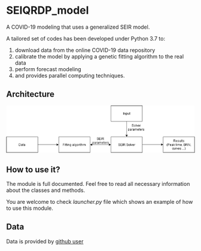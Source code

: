 # SEIQRDP_model

A COVID-19 modeling that uses a generalized SEIR model.

A tailored set of codes has been developed under Python 3.7 to:

1. download data from the online COVID-19 data repository  
2. calibrate the model by applying a genetic fitting algorithm to the real data
3. perform forecast modeling
4. and provides parallel computing techniques.
<!---
(determine the optimum fitting depth using cross-validation method)
-->

## Architecture

![The architecture of the module](SEIQRDP_model/images/Diagram.png)


## How to use it?

The module is full documented. Feel free to read all necessary information
about the classes and methods. 

You are welcome to check *launcher.py* file which shows an example of
how to use this module.

## Data

Data is provided by [github user](https://raw.githubusercontent.com/datasets/covid-19/master/data/time-series-19-covid-combined.csv)
